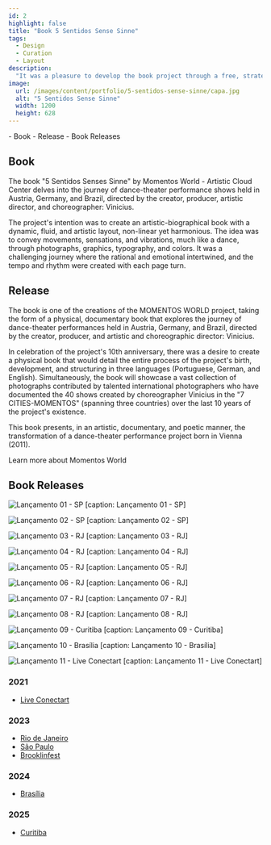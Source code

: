 ```yaml
---
id: 2
highlight: false
title: "Book 5 Sentidos Sense Sinne"
tags:
  - Design
  - Curation
  - Layout
description:
  "It was a pleasure to develop the book project through a free, strategic-creative process of co-creation and experimentation with the Momentos World team."
image:
  url: /images/content/portfolio/5-sentidos-sense-sinne/capa.jpg
  alt: "5 Sentidos Sense Sinne"
  width: 1200
  height: 628
---
```


<Titulo subtitulo="Livro Momentos World"/>

<Tags />

<IconeCompartilhar />

<ImagemPrincipal />

<Toc>
- Book
- Release
- Book Releases
</Toc>

## Book

The book "5 Sentidos Senses Sinne" by Momentos World - Artistic Cloud Center delves into the journey of dance-theater performance shows held in Austria, Germany, and Brazil, directed by the creator, producer, artistic director, and choreographer: Vinicius.

The project's intention was to create an artistic-biographical book with a dynamic, fluid, and artistic layout, non-linear yet harmonious. The idea was to convey movements, sensations, and vibrations, much like a dance, through photographs, graphics, typography, and colors. It was a challenging journey where the rational and emotional intertwined, and the tempo and rhythm were created with each page turn.

<Youtube url="https://www.youtube.com/watch?v=hq-Qhq5rFWA" aspectRatio="21/9" fullWidth cover/>

## Release

The book is one of the creations of the MOMENTOS WORLD project, taking the form of a physical, documentary book that explores the journey of dance-theater performances held in Austria, Germany, and Brazil, directed by the creator, producer, and artistic and choreographic director: Vinicius.

In celebration of the project's 10th anniversary, there was a desire to create a physical book that would detail the entire process of the project's birth, development, and structuring in three languages (Portuguese, German, and English). Simultaneously, the book will showcase a vast collection of photographs contributed by talented international photographers who have documented the 40 shows created by choreographer Vinicius in the "7 CITIES-MOMENTOS" (spanning three countries) over the last 10 years of the project's existence.

This book presents, in an artistic, documentary, and poetic manner, the transformation of a dance-theater performance project born in Vienna (2011).

<BotaoSaibaMais href="https://www.momentos-world.com/books">Learn more about Momentos World</BotaoSaibaMais>

## Book Releases

<Carrossel>

  ![Lançamento 01 - SP [caption: Lançamento 01 - SP]](/images/content/portfolio/5-sentidos-sense-sinne/lancamento-01-sp.jpg)

  ![Lançamento 02 - SP [caption: Lançamento 02 - SP]](/images/content/portfolio/5-sentidos-sense-sinne/lancamento-02-sp.jpg)

  ![Lançamento 03 - RJ [caption: Lançamento 03 - RJ]](/images/content/portfolio/5-sentidos-sense-sinne/lancamento-03-rj.jpg)

  ![Lançamento 04 - RJ [caption: Lançamento 04 - RJ]](/images/content/portfolio/5-sentidos-sense-sinne/lancamento-04-rj.jpg)

  ![Lançamento 05 - RJ [caption: Lançamento 05 - RJ]](/images/content/portfolio/5-sentidos-sense-sinne/lancamento-05-rj.jpg)

  ![Lançamento 06 - RJ [caption: Lançamento 06 - RJ]](/images/content/portfolio/5-sentidos-sense-sinne/lancamento-06-rj.jpg)

  ![Lançamento 07 - RJ [caption: Lançamento 07 - RJ]](/images/content/portfolio/5-sentidos-sense-sinne/lancamento-07-rj.jpg)

  ![Lançamento 08 - RJ [caption: Lançamento 08 - RJ]](/images/content/portfolio/5-sentidos-sense-sinne/lancamento-08-rj.jpg)

  ![Lançamento 09 - Curitiba [caption: Lançamento 09 - Curitiba]](/images/content/portfolio/5-sentidos-sense-sinne/lancamento-09-curitiba.jpg)

  ![Lançamento 10 - Brasília [caption: Lançamento 10 - Brasília]](/images/content/portfolio/5-sentidos-sense-sinne/lancamento-10-brasilia.jpg)

  ![Lançamento 11 - Live Conectart [caption: Lançamento 11 - Live Conectart]](/images/content/portfolio/5-sentidos-sense-sinne/lancamento-11-live-conectart.jpg)

</Carrossel>

### 2021

- [Live Conectart](https://www.instagram.com/p/CW-oWXpFwUk/?utm_source=ig_web_copy_link&igshid=MzRlODBiNWFlZA==)

### 2023

- [Rio de Janeiro](https://www.instagram.com/p/CmPME07g6_i/?utm_source=ig_web_copy_link&igshid=MzRlODBiNWFlZA==)
- [São Paulo](https://www.instagram.com/p/CjS33ZkOWMO/?utm_source=ig_web_copy_link&igshid=MzRlODBiNWFlZA==)
- [Brooklinfest](https://www.instagram.com/p/CkDfe-4Altk/?utm_source=ig_web_copy_link&igshid=MzRlODBiNWFlZA==)

### 2024

- [Brasília](https://www.instagram.com/p/CtrxKtcpyJ_/?utm_source=ig_web_copy_link&igshid=MzRlODBiNWFlZA==)

### 2025

- [Curitiba](https://www.instagram.com/p/Cv1JJurt2PF/?utm_source=ig_web_copy_link&igshid=MzRlODBiNWFlZA==)

<BotaoCompartilhar />

<Espaco altura="40px" />
